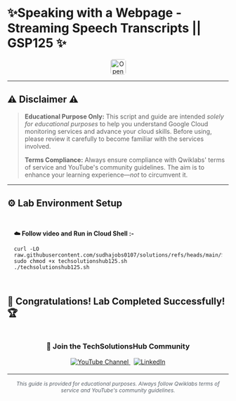 # ✨Speaking with a Webpage - Streaming Speech Transcripts || GSP125 ✨
<div align="center">
<a href="https://www.cloudskillsboost.google/focuses/676?parent=catalog" target="_blank" rel="noopener noreferrer" style="text-decoration: none;">
    <img src="https://img.shields.io/badge/Open_Lab-Cloud_Skills_Boost-4285F4?style=for-the-badge&logo=google&logoColor=white&labelColor=34A853" alt="Open Lab" style="height: 35px; border-radius: 5px;">
  </a>
</div>

---

## ⚠️ Disclaimer ⚠️

> **Educational Purpose Only:** This script and guide are intended *solely for educational purposes* to help you understand Google Cloud monitoring services and advance your cloud skills. Before using, please review it carefully to become familiar with the services involved.
>
> **Terms Compliance:** Always ensure compliance with Qwiklabs' terms of service and YouTube's community guidelines. The aim is to enhance your learning experience—*not* to circumvent it.

---

## ⚙️ Lab Environment Setup

<div style="padding: 15px; margin: 10px 0;">
<p><strong>☁️ Follow video and Run in Cloud Shell :-</strong></p>

```
curl -LO raw.githubusercontent.com/sudhajobs0107/solutions/refs/heads/main/Speaking%20with%20a%20Webpage%20Streaming%20Speech%20Transcripts/techsolutionshub125.sh
sudo chmod +x techsolutionshub125.sh
./techsolutionshub125.sh
```
</div>

## 🎉 **Congratulations! Lab Completed Successfully!** 🏆  

<div align="center" style="padding: 5px;">
  <h3>📱 Join the TechSolutionsHub Community</h3>
  
  <a href="https://www.youtube.com/@techsolutionshub01">
    <img src="https://img.shields.io/badge/Subscribe-TechSolutionsHub-FF0000?style=for-the-badge&logo=youtube&logoColor=white" alt="YouTube Channel">
  </a>
  &nbsp;
  <a href="https://www.linkedin.com/in/sudha-yadav-devops-engineer/">
    <img src="https://img.shields.io/badge/LINKEDIN-Sudha%20Yadav-0077B5?style=for-the-badge&logo=linkedin&logoColor=white" alt="LinkedIn">
</a>


</div>

---

<div align="center">
  <p style="font-size: 12px; color: #586069;">
    <em>This guide is provided for educational purposes. Always follow Qwiklabs terms of service and YouTube's community guidelines.</em>
  </p>
</div>

